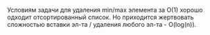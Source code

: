 Условиям задачи для удаления min/max элемента за O(1) хорошо одходит отсортированный список.
Но приходится жертвовать сложностью вставки эл-та / удаления любого эл-та - O(log(n)).
